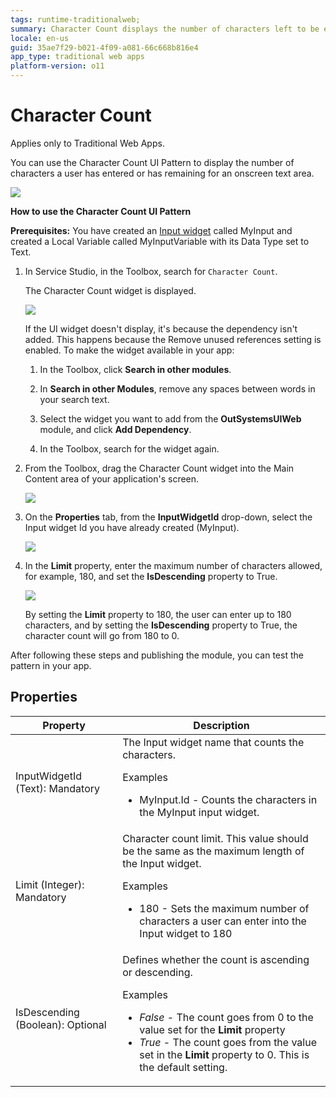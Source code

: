```yaml
---
tags: runtime-traditionalweb; 
summary: Character Count displays the number of characters left to be entered in a target input field.
locale: en-us
guid: 35ae7f29-b021-4f09-a081-66c668b816e4
app_type: traditional web apps
platform-version: o11
---
```


# Character Count

<div class="info" markdown="1">

Applies only to Traditional Web Apps.

</div>

You can use the Character Count UI Pattern to display the number of characters a user has entered or has remaining for an onscreen text area. 

![](<images/charactercount-5-ss.png>)

**How to use the Character Count UI Pattern**

**Prerequisites:** You have created an [Input widget](<../../../../../ref/lang/auto/Class.Input Widget.final.md>) called MyInput and created a Local Variable called MyInputVariable with its Data Type set to Text.

1. In Service Studio, in the Toolbox, search for `Character Count`.

    The Character Count widget is displayed.

    ![](<images/charactercount-7-ss.png>)

    If the UI widget doesn't display, it's because the dependency isn't added. This happens because the Remove unused references setting is enabled. To make the widget available in your app:

    1. In the Toolbox, click **Search in other modules**.

    1. In **Search in other Modules**, remove any spaces between words in your search text.
    
    1. Select the widget you want to add from the **OutSystemsUIWeb** module, and click **Add Dependency**. 
    
    1. In the Toolbox, search for the widget again.

1. From the Toolbox, drag the Character Count widget into the Main Content area of your application's screen.

    ![](<images/charactercount-8-ss.png>)

1. On the **Properties** tab, from the **InputWidgetId** drop-down, select the Input widget Id you have already created (MyInput).

    ![](<images/charactercount-9-ss.png>)

1. In the **Limit** property, enter the maximum number of characters allowed, for example, 180, and set the **IsDescending** property to True.

    ![](<images/charactercount-10-ss.png>)

    By setting the **Limit** property to 180, the user can enter up to 180 characters, and by setting the **IsDescending** property to True, the character count will go from 180 to 0.

After following these steps and publishing the module, you can test the pattern in your app.

## Properties

| Property                         | Description                                                                                                                                                                                                                                                                          |
|----------------------------------|--------------------------------------------------------------------------------------------------------------------------------------------------------------------------------------------------------------------------------------------------------------------------------------|
| InputWidgetId (Text): Mandatory  | The Input widget name that counts the characters. <p> Examples <ul><li>MyInput.Id - Counts the characters in the MyInput input widget.</li></ul> </p>                                                                                                                                |
| Limit (Integer): Mandatory       | Character count limit. This value should be the same as the maximum length of the Input widget. <p> Examples <ul><li>180 - Sets the maximum number of characters a user can enter into the Input widget to 180</li></ul> </p>                                                        |
| IsDescending (Boolean): Optional | Defines whether the count is ascending or descending. <p> Examples <ul><li>_False_ - The count goes from 0 to the value set for the **Limit** property</li><li>_True_ - The count goes from the value set in the **Limit** property to 0. This is the default setting.</li></ul></p> |
